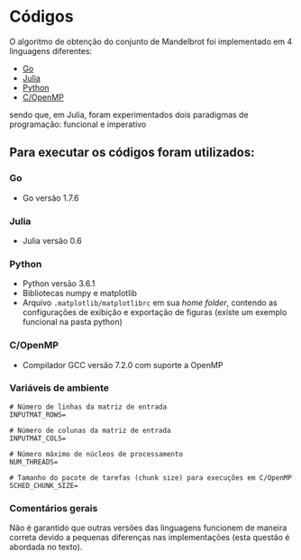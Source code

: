 # Códigos

O algoritmo de obtenção do conjunto de Mandelbrot foi implementado em 4 linguagens diferentes:

- [Go](go)
- [Julia](julia)
- [Python](python)
- [C/OpenMP](c-openmp)

sendo que, em Julia, foram experimentados dois paradigmas de programação: funcional e imperativo

## Para executar os códigos foram utilizados:

### Go

- Go versão 1.7.6

### Julia

- Julia versão 0.6

### Python

- Python versão 3.6.1
- Bibliotecas numpy e matplotlib
- Arquivo `.matplotlib/matplotlibrc` em sua _home folder_, contendo as configurações de exibição e exportação de figuras (existe um exemplo funcional na pasta python)

### C/OpenMP

- Compilador GCC versão 7.2.0 com suporte a OpenMP

### Variáveis de ambiente

```
# Número de linhas da matriz de entrada
INPUTMAT_ROWS=

# Número de colunas da matriz de entrada
INPUTMAT_COLS=

# Número máximo de núcleos de processamento
NUM_THREADS=

# Tamanho do pacote de tarefas (chunk size) para execuções em C/OpenMP
SCHED_CHUNK_SIZE=
```

### Comentários gerais

Não é garantido que outras versões das linguagens funcionem de maneira correta devido a pequenas diferenças nas implementações (esta questão é abordada no texto).
